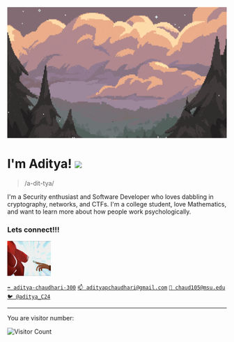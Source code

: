 <img src="assets/forest_banner.gif"  width="100%" height="300">

# I'm Aditya! <img src = "https://raw.githubusercontent.com/MartinHeinz/MartinHeinz/master/wave.gif" width = 30px>

> /a-dit-tya/

I'm a Security enthusiast and Software Developer who loves dabbling in cryptography, networks, and CTFs. I'm a college student, love Mathematics, and want to learn more about how people work psychologically.

### Lets connect!!!
<img src="assets/connection.gif" width=100 height=80>

[`➡️ aditya-chaudhari-300`](https://www.linkedin.com/in/aditya-chaudhari300/)
[`📫 adityapchaudhari@gmail.com`](mailto:adityapchaudhari@gmail.com)
[`📧 chaud105@msu.edu`](mailto:chaud105@msu.edu)
[`🐦 @aditya_C24`](https://twitter.com/aditya_C24)

---

You are visitor number:

![Visitor Count](https://profile-counter.glitch.me/AdityaC4/count.svg)